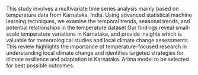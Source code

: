 This study involves a multivariate time series 
analysis mainly based on temperature data from Karnataka, 
India. Using advanced statistical machine learning techniques, 
we examine the temporal trends, seasonal trends, and potential 
relationships in the temperature dataset Our findings reveal 
small-scale temperature variations in Karnataka, and provide 
insights which is valuable for meteorological studies and local 
climate change assessments. This review highlights the 
importance of temperature-focused research in understanding 
local climate change and identifies targeted strategies for 
climate resilience and adaptation in Karnataka. Arima model to 
be selected for best possible outcomes. 

